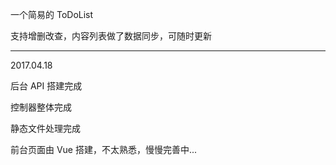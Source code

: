 一个简易的 ToDoList 

支持增删改查，内容列表做了数据同步，可随时更新

----


2017.04.18 

后台 API 搭建完成

控制器整体完成

静态文件处理完成

前台页面由 Vue 搭建，不太熟悉，慢慢完善中...

